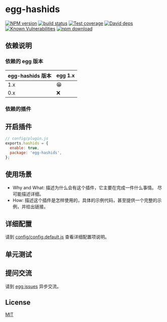 # egg-hashids

[![NPM version][npm-image]][npm-url]
[![build status][travis-image]][travis-url]
[![Test coverage][codecov-image]][codecov-url]
[![David deps][david-image]][david-url]
[![Known Vulnerabilities][snyk-image]][snyk-url]
[![npm download][download-image]][download-url]

[npm-image]: https://img.shields.io/npm/v/eggjs-hashids.svg?style=flat-square
[npm-url]: https://npmjs.org/package/eggjs-hashids
[travis-image]: https://img.shields.io/travis/weihongyu12/egg-hashids.svg?style=flat-square
[travis-url]: https://travis-ci.org/weihongyu12/egg-hashids
[codecov-image]: https://img.shields.io/codecov/c/github/weihongyu12/egg-hashids.svg?style=flat-square
[codecov-url]: https://codecov.io/github/weihongyu12/egg-hashids?branch=master
[david-image]: https://img.shields.io/david/weihongyu12/egg-hashids.svg?style=flat-square
[david-url]: https://david-dm.org/weihongyu12/egg-hashids
[snyk-image]: https://snyk.io/test/npm/eggjs-hashids/badge.svg?style=flat-square
[snyk-url]: https://snyk.io/test/npm/eggjs-hashids
[download-image]: https://img.shields.io/npm/dm/eggjs-hashids.svg?style=flat-square
[download-url]: https://npmjs.org/package/eggjs-hashids

<!--
Description here.
-->

## 依赖说明

### 依赖的 egg 版本

egg-hashids 版本 | egg 1.x
--- | ---
1.x | 😁
0.x | ❌

### 依赖的插件
<!--

如果有依赖其它插件，请在这里特别说明。如

- security
- multipart

-->

## 开启插件

```js
// config/plugin.js
exports.hashids = {
  enable: true,
  package: 'egg-hashids',
};
```

## 使用场景

- Why and What: 描述为什么会有这个插件，它主要在完成一件什么事情。
尽可能描述详细。
- How: 描述这个插件是怎样使用的，具体的示例代码，甚至提供一个完整的示例，并给出链接。

## 详细配置

请到 [config/config.default.js](config/config.default.js) 查看详细配置项说明。

## 单元测试

<!-- 描述如何在单元测试中使用此插件，例如 schedule 如何触发。无则省略。-->

## 提问交流

请到 [egg issues](https://github.com/eggjs/egg/issues) 异步交流。

## License

[MIT](LICENSE)
